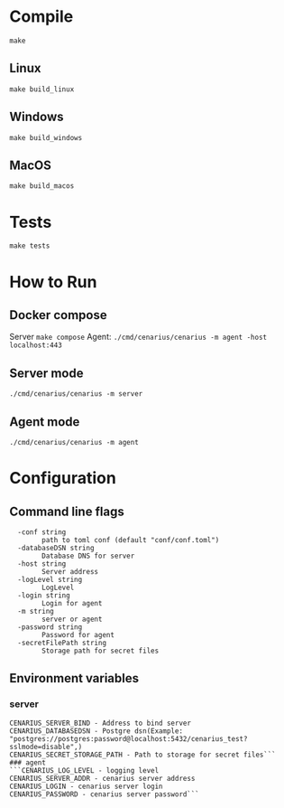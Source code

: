 # Compile
`make`

## Linux
`make build_linux`
## Windows
`make build_windows`
## MacOS
`make build_macos`

# Tests
`make tests`


# How to Run

## Docker compose
Server
`make compose`
Agent:
`./cmd/cenarius/cenarius -m agent -host localhost:443`


## Server mode
`./cmd/cenarius/cenarius -m server`

## Agent mode 
`./cmd/cenarius/cenarius -m agent`

# Configuration

## Command line flags
```  
  -conf string
    	path to toml conf (default "conf/conf.toml")
  -databaseDSN string
    	Database DNS for server
  -host string
    	Server address
  -logLevel string
    	LogLevel
  -login string
    	Login for agent
  -m string
    	server or agent
  -password string
    	Password for agent
  -secretFilePath string
    	Storage path for secret files
```

## Environment variables
### server
```CENARIUS_LOG_LEVEL - logging level
CENARIUS_SERVER_BIND - Address to bind server
CENARIUS_DATABASEDSN - Postgre dsn(Example: "postgres://postgres:password@localhost:5432/cenarius_test?sslmode=disable",)
CENARIUS_SECRET_STORAGE_PATH - Path to storage for secret files```
### agent
```CENARIUS_LOG_LEVEL - logging level
CENARIUS_SERVER_ADDR - cenarius server address
CENARIUS_LOGIN - cenarius server login
CENARIUS_PASSWORD - cenarius server password```
